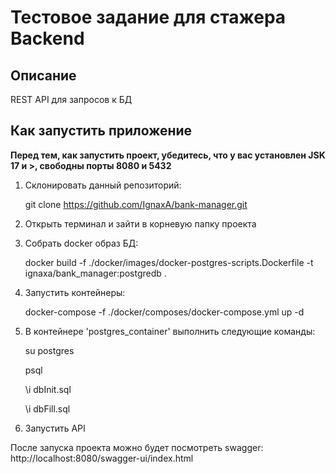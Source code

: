 # Тестовое задание для стажера Backend

## Описание
REST API для запросов к БД

## Как запустить приложение
**Перед тем, как запустить проект, убедитесь, что у вас установлен JSK 17 и >, свободны порты 8080 и 5432**
1. Склонировать данный репозиторий:

	git clone https://github.com/IgnaxA/bank-manager.git
2. Открыть терминал и зайти в корневую папку проекта
3. Собрать docker образ БД:

	docker build -f ./docker/images/docker-postgres-scripts.Dockerfile -t ignaxa/bank_manager:postgredb .
4. Запустить контейнеры:

	docker-compose -f ./docker/composes/docker-compose.yml up -d
5. В контейнере 'postgres_container' выполнить следующие команды:

	su postgres

	psql

	\i dbInit.sql

	\i dbFill.sql
6. Запустить API

После запуска проекта можно будет посмотреть swagger: 
http://localhost:8080/swagger-ui/index.html